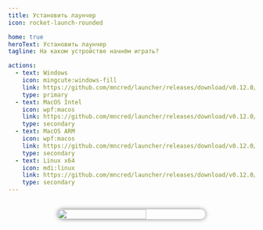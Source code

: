 ```yaml
---
title: Установить лаунчер
icon: rocket-launch-rounded

home: true
heroText: Установить лаунчер
tagline: На каком устройстве начнём играть?

actions:
  - text: Windows
    icon: mingcute:windows-fill
    link: https://github.com/mncred/launcher/releases/download/v0.12.0/MNCLauncher-setup-0.12.0.exe
    type: primary
  - text: MacOS Intel
    icon: wpf:macos
    link: https://github.com/mncred/launcher/releases/download/v0.12.0/MNCLauncher-setup-0.12.0-x64.dmg
    type: secondary
  - text: MacOS ARM
    icon: wpf:macos
    link: https://github.com/mncred/launcher/releases/download/v0.12.0/MNCLauncher-setup-0.12.0-arm64.dmg
    type: secondary
  - text: Linux x64
    icon: mdi:linux
    link: https://github.com/mncred/launcher/releases/download/v0.12.0/MNCLauncher-setup-0.12.0.AppImage
    type: secondary
---
```


<div style="margin: 32px 0 16px 0; display: flex; justify-content: center; align-items: center; gap: 16px; flex-wrap: wrap;">
    <img src="https://github.com/user-attachments/assets/726c8c96-35f0-4867-8608-d025c3fa2ece" style="border-radius: 16px; box-shadow: 0 0 8px rgba(0, 0, 0, .5); width: 60%;">
</div>

<!-- 
<div style="display: flex; justify-content: center;">
    <table>
        <tr>
            <td align="center" colspan="4">
                <b>Нажмите на необходимую операционную систему для загрузки</b>
            </td>
        </tr>
        <tr>
            <td align="center">Windows x64</td>
            <td align="center">MacOS Intel</td>
            <td align="center">MacOS ARM</td>
            <td align="center">Linux x64</td>
        </tr>
        <tr>
            <td>
                <a href="https://github.com/mncred/launcher/releases/download/v0.12.0/MNCLauncher-setup-0.12.0.exe" target="_blank">
                    <img width="100" src="https://raw.githubusercontent.com/mncred/play/main/.github/assets/logo-windows.png"></img>
                </a>
            </td>
            <td>
                <a href="https://github.com/mncred/launcher/releases/download/v0.12.0/MNCLauncher-setup-0.12.0-x64.dmg" target="_blank">
                    <img width="100" src="https://raw.githubusercontent.com/mncred/play/main/.github/assets/logo-apple.png"></img>
                </a>
            </td>
            <td>
                <a href="https://github.com/mncred/launcher/releases/download/v0.12.0/MNCLauncher-setup-0.12.0-arm64.dmg" target="_blank">
                    <img width="100" src="https://raw.githubusercontent.com/mncred/play/main/.github/assets/logo-apple.png"></img>
                </a>
            </td>
            <td>
                <a href="https://github.com/mncred/launcher/releases/download/v0.12.0/MNCLauncher-setup-0.12.0.AppImage" target="_blank">
                    <img width="100" src="https://raw.githubusercontent.com/mncred/play/main/.github/assets/logo-linux.png"></img>
                </a>
            </td>
        </tr>
    </table>
</div> -->
